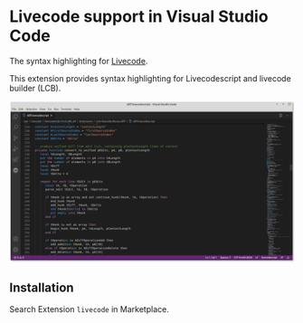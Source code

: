 # Livecode support in Visual Studio Code

The syntax highlighting for [Livecode](https://livecode.com).

This extension provides syntax highlighting for Livecodescript and livecode builder (LCB).

![](https://raw.githubusercontent.com/Ferruslogic/livecode-syntax-highlighting/master/images/Screenshot.png)

## Installation

Search Extension `livecode` in Marketplace.

